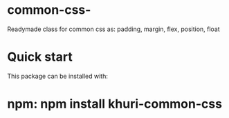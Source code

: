 # common-css-
Readymade class for common css as: padding, margin, flex, position, float
# Quick start
This package can be installed with:
# npm: npm install khuri-common-css
